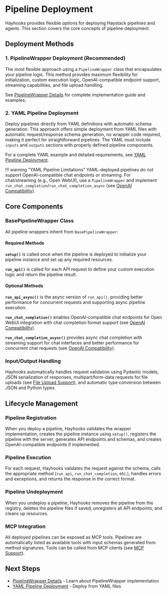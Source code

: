 # Pipeline Deployment

Hayhooks provides flexible options for deploying Haystack pipelines and agents. This section covers the core concepts of pipeline deployment.

## Deployment Methods

### 1. PipelineWrapper Deployment (Recommended)

The most flexible approach using a `PipelineWrapper` class that encapsulates your pipeline logic. This method provides maximum flexibility for initialization, custom execution logic, OpenAI-compatible endpoint support, streaming capabilities, and file upload handling.

See [PipelineWrapper Details](pipeline-wrapper.md) for complete implementation guide and examples.

### 2. YAML Pipeline Deployment

Deploy pipelines directly from YAML definitions with automatic schema generation. This approach offers simple deployment from YAML files with automatic request/response schema generation, no wrapper code required, making it perfect for straightforward pipelines. The YAML must include `inputs` and `outputs` sections with properly defined pipeline components.

For a complete YAML example and detailed requirements, see [YAML Pipeline Deployment](yaml-pipeline-deployment.md).

!!! warning "YAML Pipeline Limitations"
    YAML-deployed pipelines do not support OpenAI-compatible chat endpoints or streaming. For chat/streaming (e.g., Open WebUI), use a `PipelineWrapper` and implement `run_chat_completion`/`run_chat_completion_async` (see [OpenAI Compatibility](../features/openai-compatibility.md)).

## Core Components

### BasePipelineWrapper Class

All pipeline wrappers inherit from `BasePipelineWrapper`:

#### Required Methods

**`setup()`** is called once when the pipeline is deployed to initialize your pipeline instance and set up any required resources.

**`run_api()`** is called for each API request to define your custom execution logic and return the pipeline result.

#### Optional Methods

**`run_api_async()`** is the async version of `run_api()`, providing better performance for concurrent requests and supporting async pipeline execution.

**`run_chat_completion()`** enables OpenAI-compatible chat endpoints for Open WebUI integration with chat completion format support (see [OpenAI Compatibility](../features/openai-compatibility.md)).

**`run_chat_completion_async()`** provides async chat completion with streaming support for chat interfaces and better performance for concurrent chat requests (see [OpenAI Compatibility](../features/openai-compatibility.md)).

### Input/Output Handling

Hayhooks automatically handles request validation using Pydantic models, JSON serialization of responses, multipart/form-data requests for file uploads (see [File Upload Support](../features/file-upload-support.md)), and automatic type conversion between JSON and Python types.

## Lifecycle Management

### Pipeline Registration

When you deploy a pipeline, Hayhooks validates the wrapper implementation, creates the pipeline instance using `setup()`, registers the pipeline with the server, generates API endpoints and schemas, and creates OpenAI-compatible endpoints if implemented.

### Pipeline Execution

For each request, Hayhooks validates the request against the schema, calls the appropriate method (`run_api`, `run_chat_completion`, etc.), handles errors and exceptions, and returns the response in the correct format.

### Pipeline Undeployment

When you undeploy a pipeline, Hayhooks removes the pipeline from the registry, deletes the pipeline files if saved, unregisters all API endpoints, and cleans up resources.

### MCP Integration

All deployed pipelines can be exposed as MCP tools. Pipelines are automatically listed as available tools with input schemas generated from method signatures. Tools can be called from MCP clients (see [MCP Support](../features/mcp-support.md)).

## Next Steps

- [PipelineWrapper Details](pipeline-wrapper.md) - Learn about PipelineWrapper implementation
- [YAML Pipeline Deployment](yaml-pipeline-deployment.md) - Deploy from YAML files
